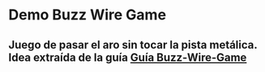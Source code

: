 # Demo Buzz Wire Game

## Juego de pasar el aro sin tocar la pista metálica. Idea extraída de la guía [Guía Buzz-Wire-Game](https://www.makeuseof.com/tag/make-buzz-wire-game-arduino/)

    